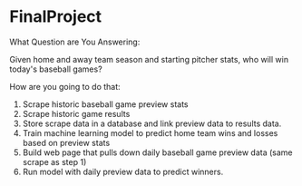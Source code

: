# FinalProject

What Question are You Answering:

Given home and away team season and  starting pitcher stats, who will win today's baseball games?

How are you going to do that:
1) Scrape historic baseball game preview stats
2) Scrape historic game results
3) Store scrape data in a database and link preview data to results data.
4) Train machine learning model to predict home team wins and losses based on preview stats
5) Build web page that pulls down daily baseball game preview data (same scrape as step 1)
6) Run model with daily preview data to predict winners.